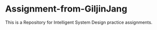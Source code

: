 # Assignment-from-GiljinJang
This is a Repository for Intelligent System Design practice assignments.
